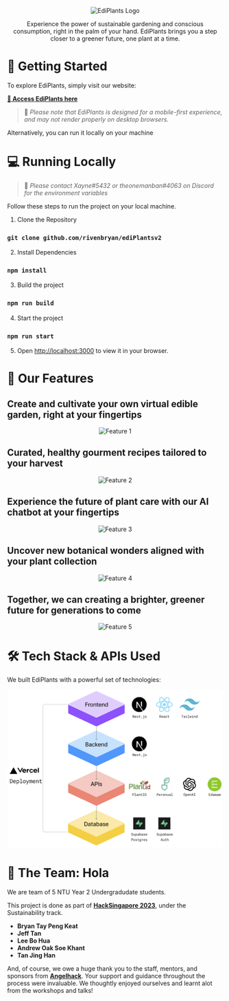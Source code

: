<p align="center">
  <img src="https://github.com/rivenbryan/ediPlantsv2/blob/main/public/ediplants.png?raw=true" alt="EdiPlants Logo">
</p>


<p align="center">
  Experience the power of sustainable gardening and conscious consumption, right in the palm of your hand. 
  EdiPlants brings you a step closer to a greener future, one plant at a time.
</p>
 
# 🚀 Getting Started

To explore EdiPlants, simply visit our website:

[**🌿 Access EdiPlants here**](https://edi-plantsv2-48eitpzh3-rivenbryan.vercel.app/)

> 📱 *Please note that EdiPlants is designed for a mobile-first experience, and may not render properly on desktop browsers.*

Alternatively, you can run it locally on your machine

# 💻 Running Locally

> 📱 *Please contact Xayne#5432 or theonemanban#4063 on Discord for the environment variables*

Follow these steps to run the project on your local machine.

1. Clone the Repository
### `git clone github.com/rivenbryan/ediPlantsv2`

2. Install Dependencies
### `npm install`

3. Build the project
### `npm run build`

4. Start the project
### `npm run start`

5. Open [http://localhost:3000](http://localhost:3000) to view it in your browser.



# 🌟 Our Features

## Create and cultivate your own virtual edible garden, right at your fingertips

<p align="center">
  <img src="https://github.com/rivenbryan/ediPlantsv2/blob/develop/public/landingPageImages/GardenIntro.jpg" alt="Feature 1">
</p>


## Curated, healthy gourment recipes tailored to your harvest

<p align="center">
  <img src="https://github.com/rivenbryan/ediPlantsv2/blob/develop/public/landingPageImages/RecipeIntro.png" alt="Feature 2">
</p>


## Experience the future of plant care with our AI chatbot at your fingertips

<p align="center">
  <img src="https://github.com/rivenbryan/ediPlantsv2/blob/develop/public/landingPageImages/chatbot.png" alt="Feature 3">
</p>


## Uncover new botanical wonders aligned with your plant collection

<p align="center">
  <img src="https://github.com/rivenbryan/ediPlantsv2/blob/develop/public/landingPageImages/DiscoverIntro.png" alt="Feature 4">
</p>


## Together, we can creating a brighter, greener future for generations to come

<p align="center">
  <img src="https://github.com/rivenbryan/ediPlantsv2/blob/develop/public/landingPageImages/leaderboardIntro.png" alt="Feature 5">
</p>



# 🛠️ Tech Stack & APIs Used
We built EdiPlants with a powerful set of technologies:

<p align="center">
  <img src="https://github.com/rivenbryan/ediPlantsv2/blob/develop/public/EdiPlants_Stack.png" alt="Tech Stack">
</p>


# 💖 The Team: Hola

We are team of 5 NTU Year 2 Undergradudate students.

This project is done as part of [**HackSingapore 2023**](https://hacksingapore.com/), under the Sustainability track.


- **Bryan Tay Peng Keat**
- **Jeff Tan**
- **Lee Bo Hua**
- **Andrew Oak Soe Khant**
- **Tan Jing Han**

And, of course, we owe a huge thank you to the staff, mentors, and sponsors from [**Angelhack**](https://www.angelhack.com/). Your support and guidance throughout the process were invaluable. We thoughtly enjoyed ourselves and learnt alot from the workshops and talks!

